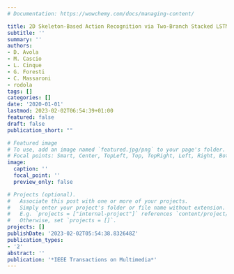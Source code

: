 ```yaml
---
# Documentation: https://wowchemy.com/docs/managing-content/

title: 2D Skeleton-Based Action Recognition via Two-Branch Stacked LSTM-RNNs
subtitle: ''
summary: ''
authors:
- D. Avola
- M. Cascio
- L. Cinque
- G. Foresti
- C. Massaroni
- rodola
tags: []
categories: []
date: '2020-01-01'
lastmod: 2023-02-02T06:54:39+01:00
featured: false
draft: false
publication_short: ""

# Featured image
# To use, add an image named `featured.jpg/png` to your page's folder.
# Focal points: Smart, Center, TopLeft, Top, TopRight, Left, Right, BottomLeft, Bottom, BottomRight.
image:
  caption: ''
  focal_point: ''
  preview_only: false

# Projects (optional).
#   Associate this post with one or more of your projects.
#   Simply enter your project's folder or file name without extension.
#   E.g. `projects = ["internal-project"]` references `content/project/deep-learning/index.md`.
#   Otherwise, set `projects = []`.
projects: []
publishDate: '2023-02-02T05:54:38.832648Z'
publication_types:
- '2'
abstract: ''
publication: '*IEEE Transactions on Multimedia*'
---
```

